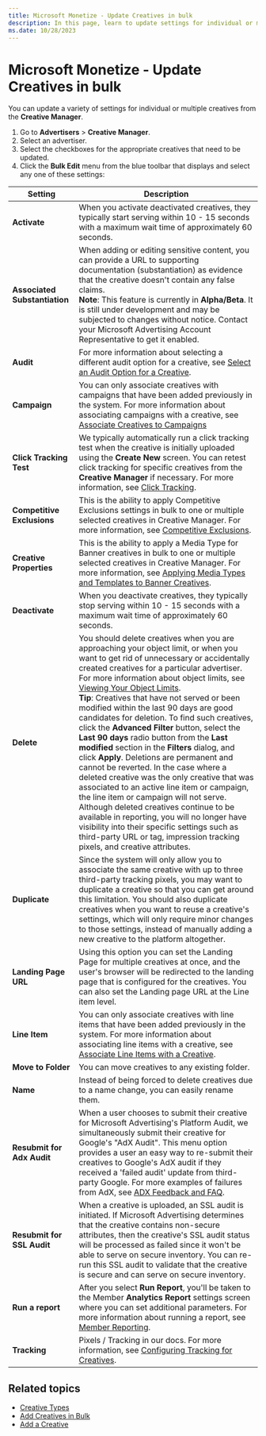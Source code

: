 ```yaml
---
title: Microsoft Monetize - Update Creatives in bulk
description: In this page, learn to update settings for individual or multiple creatives from the Creative Manager.
ms.date: 10/28/2023
---
```



# Microsoft Monetize - Update Creatives in bulk

You can update a variety of settings for individual or multiple creatives from the **Creative Manager**.

1. Go to **Advertisers** \> **Creative Manager**.
1. Select an advertiser.
1. Select the checkboxes for the appropriate creatives that need to be updated.
1. Click the **Bulk Edit** menu from the blue toolbar that displays and select any one of these settings:

| Setting | Description |
|--|--|
| **Activate** | When you activate deactivated creatives, they typically start serving within 10 - 15 seconds with a maximum wait time of approximately 60 seconds. |
| **Associated Substantiation** | When adding or editing sensitive content, you can provide a URL to supporting documentation (substantiation) as evidence that the creative doesn't contain any false claims.<br>**Note**: This feature is currently in **Alpha/Beta**. It is still under development and may be subjected to changes without notice. Contact your Microsoft Advertising Account Representative to get it enabled. |
| **Audit** | For more information about selecting a different audit option for a creative, see [Select an Audit Option for a Creative](select-an-audit-option-for-a-creative.md). |
| **Campaign** | You can only associate creatives with campaigns that have been added previously in the system. For more information about associating campaigns with a creative, see [Associate Creatives to Campaigns](associate-creatives-to-campaigns.md) |
| **Click Tracking Test** | We typically automatically run a click tracking test when the creative is initially uploaded using the **Create New** screen. You can retest click tracking for specific creatives from the **Creative Manager** if necessary. For more information, see [Click Tracking](click-tracking.md). |
| **Competitive Exclusions** | This is the ability to apply Competitive Exclusions settings in bulk to one or multiple selected creatives in Creative Manager. For more information, see [Competitive Exclusions](competitive-exclusions.md). |
| **Creative Properties** | This is the ability to apply a Media Type for Banner creatives in bulk to one or multiple selected creatives in Creative Manager. For more information, see [Applying Media Types and Templates to Banner Creatives](applying-media-types-and-templates-to-banner-creatives.md). |
| **Deactivate** | When you deactivate creatives, they typically stop serving within 10 - 15 seconds with a maximum wait time of approximately 60 seconds. |
| **Delete** | You should delete creatives when you are approaching your object limit, or when you want to get rid of unnecessary or accidentally created creatives for a particular advertiser. For more information about object limits, see [Viewing Your Object Limits](viewing-your-object-limits.md).<br>**Tip**: Creatives that have not served or been modified within the last 90 days are good candidates for deletion. To find such creatives, click the **Advanced Filter** button, select the **Last 90 days** radio button from the **Last modified** section in the **Filters** dialog, and click **Apply**. Deletions are permanent and cannot be reverted. In the case where a deleted creative was the only creative that was associated to an active line item or campaign, the line item or campaign will not serve. Although deleted creatives continue to be available in reporting, you will no longer have visibility into their specific settings such as third-party URL or tag, impression tracking pixels, and creative attributes. |
| **Duplicate** | Since the system will only allow you to associate the same creative with up to three third-party tracking pixels, you may want to duplicate a creative so that you can get around this limitation. You should also duplicate creatives when you want to reuse a creative's settings, which will only require minor changes to those settings, instead of manually adding a new creative to the platform altogether. |
| **Landing Page URL** | Using this option you can set the Landing Page for multiple creatives at once, and the user's browser will be redirected to the landing page that is configured for the creatives. You can also set the Landing page URL at the Line item level. |
| **Line Item** | You can only associate creatives with line items that have been added previously in the system. For more information about associating line items with a creative, see [Associate Line Items with a Creative](associate-line-items-with-a-creative.md). |
| **Move to Folder** | You can move creatives to any existing folder. |
| **Name** | Instead of being forced to delete creatives due to a name change, you can easily rename them. |
| **Resubmit for Adx Audit** | When a user chooses to submit their creative for Microsoft Advertising's Platform Audit, we simultaneously submit their creative for Google's "AdX Audit". This menu option provides a user an easy way to re-submit their creatives to Google's AdX audit if they received a 'failed audit' update from third-party Google. For more examples of failures from AdX, see [ADX Feedback and FAQ](../bidders/adx-feedback-and-faq.md). |
| **Resubmit for SSL Audit** | When a creative is uploaded, an SSL audit is initiated. If Microsoft Advertising determines that the creative contains non-secure attributes, then the creative's SSL audit status will be processed as failed since it won't be able to serve on secure inventory. You can re-run this SSL audit to validate that the creative is secure and can serve on secure inventory. |
| **Run a report** | After you select **Run Report**, you'll be taken to the Member **Analytics Report** settings screen where you can set additional parameters. For more information about running a report, see [Member Reporting](network-reporting.md). |
| **Tracking** | Pixels / Tracking in our docs. For more information, see [Configuring Tracking for Creatives](configuring-tracking-for-creatives.md). |

## Related topics

- [Creative Types](creative-types.md)
- [Add Creatives in Bulk](add-creatives-in-bulk.md)
- [Add a Creative](add-a-creative.md)
